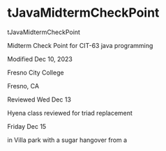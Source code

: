 # tJavaMidtermCheckPoint
tJavaMidtermCheckPoint

Midterm Check Point for CIT-63 
java programming

Modified Dec 10, 2023

Fresno City College

Fresno, CA

Reviewed Wed Dec 13

Hyena class reviewed for triad replacement

Friday Dec 15

in Villa park with a sugar hangover from a 
